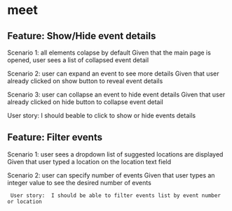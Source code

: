 # meet

## Feature: Show/Hide event details

  Scenario 1: all elements colapse by default
     Given that the main page is opened, user sees a list of collapsed event detail
   
  Scenario 2: user can expand an event to see more details
     Given that user already clicked on show button to reveal event details
     
  Scenario 3: user can collapse an event to hide event details
     Given that user already clicked on hide button to collapse event detail
     
  User story:  I should beable to click to show or hide events details

## Feature: Filter events 

  Scenario 1: user sees a dropdown list of suggested locations are displayed 
     Given that user typed a location on the location text field
     
  Scenario 2: user can specify number of events
    Given that user types an integer value to see the desired number of events 
     
     User story:  I should be able to filter events list by event number or location
    
